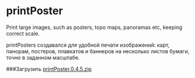 # printPoster
Print large images, such as posters, topo maps, panoramas etc, keeping correct scale.

printPosters создавался для удобной печати изображений: карт, панорам, постеров, плавкатов и баннеров на несколько листов бумаги, точно в заданном масштабе.


###Загрузить
[printPoster.0.4.5.zip](https://github.com/se-ti/printPoster/blob/master/dist/printPoster.0.4.5.zip)
